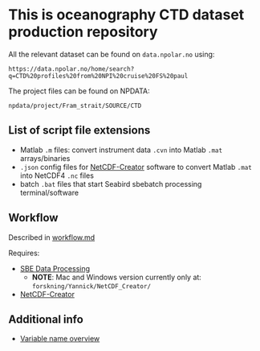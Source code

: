 # This is oceanography CTD dataset production repository

All the relevant dataset can be found on `data.npolar.no` using: 

```
https://data.npolar.no/home/search?q=CTD%20profiles%20from%20NPI%20cruise%20FS%20paul
```

The project files can be found on NPDATA: 

```
npdata/project/Fram_strait/SOURCE/CTD
```

## List of script file extensions

- Matlab `.m` files: convert instrument data `.cvn` into Matlab `.mat` arrays/binaries
- `.json` config files for [NetCDF-Creator](https://gitlab.com/npolar/netcdf-creator) software to convert Matlab `.mat` into NetCDF4 `.nc` files
- batch `.bat` files that start Seabird sbebatch processing terminal/software

## Workflow

Described in [workflow.md](workflow.md)

Requires:

- [SBE Data Processing](https://www.seabird.com/software)
  - __NOTE__: Mac and Windows version currently only at: `forskning/Yannick/NetCDF_Creator/`
- [NetCDF-Creator](https://gitlab.com/npolar/netcdf-creator)

## Additional info

- [Variable name overview](https://docs.google.com/spreadsheets/d/1RBGrF3EpTsY2bSWDIT-T6CzXqMzAzaFxAbrmaeaw6wE/edit#gid=0)
